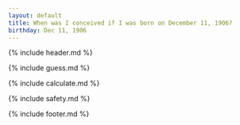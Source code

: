 ```yaml
---
layout: default
title: When was I conceived if I was born on December 11, 1906?
birthday: Dec 11, 1906
---
```


{% include header.md %}

{% include guess.md %}

{% include calculate.md %}

{% include safety.md %}

{% include footer.md %}



